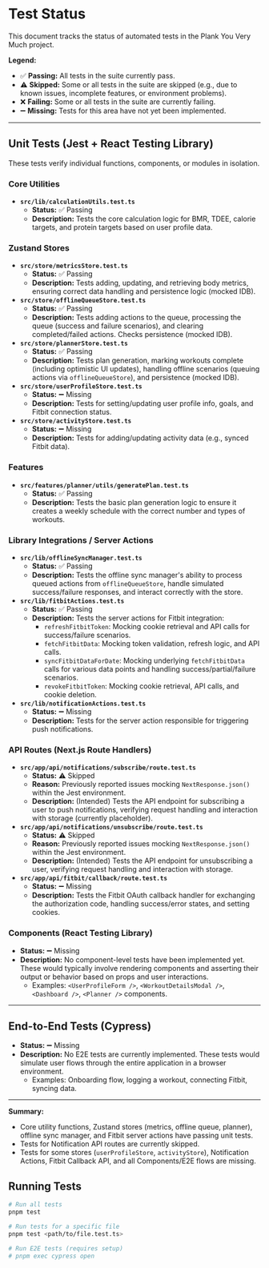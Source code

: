# Test Status

This document tracks the status of automated tests in the Plank You Very Much project.

**Legend:**

*   ✅ **Passing:** All tests in the suite currently pass.
*   ⚠️ **Skipped:** Some or all tests in the suite are skipped (e.g., due to known issues, incomplete features, or environment problems).
*   ❌ **Failing:** Some or all tests in the suite are currently failing.
*   ➖ **Missing:** Tests for this area have not yet been implemented.

---

## Unit Tests (Jest + React Testing Library)

These tests verify individual functions, components, or modules in isolation.

### Core Utilities

*   **`src/lib/calculationUtils.test.ts`**
    *   **Status:** ✅ Passing
    *   **Description:** Tests the core calculation logic for BMR, TDEE, calorie targets, and protein targets based on user profile data.

### Zustand Stores

*   **`src/store/metricsStore.test.ts`**
    *   **Status:** ✅ Passing
    *   **Description:** Tests adding, updating, and retrieving body metrics, ensuring correct data handling and persistence logic (mocked IDB).
*   **`src/store/offlineQueueStore.test.ts`**
    *   **Status:** ✅ Passing
    *   **Description:** Tests adding actions to the queue, processing the queue (success and failure scenarios), and clearing completed/failed actions. Checks persistence (mocked IDB).
*   **`src/store/plannerStore.test.ts`**
    *   **Status:** ✅ Passing
    *   **Description:** Tests plan generation, marking workouts complete (including optimistic UI updates), handling offline scenarios (queuing actions via `offlineQueueStore`), and persistence (mocked IDB).
*   **`src/store/userProfileStore.test.ts`**
    *   **Status:** ➖ Missing
    *   **Description:** Tests for setting/updating user profile info, goals, and Fitbit connection status.
*   **`src/store/activityStore.test.ts`**
    *   **Status:** ➖ Missing
    *   **Description:** Tests for adding/updating activity data (e.g., synced Fitbit data).

### Features

*   **`src/features/planner/utils/generatePlan.test.ts`**
    *   **Status:** ✅ Passing
    *   **Description:** Tests the basic plan generation logic to ensure it creates a weekly schedule with the correct number and types of workouts.

### Library Integrations / Server Actions

*   **`src/lib/offlineSyncManager.test.ts`**
    *   **Status:** ✅ Passing
    *   **Description:** Tests the offline sync manager's ability to process queued actions from `offlineQueueStore`, handle simulated success/failure responses, and interact correctly with the store.
*   **`src/lib/fitbitActions.test.ts`**
    *   **Status:** ✅ Passing
    *   **Description:** Tests the server actions for Fitbit integration:
        *   `refreshFitbitToken`: Mocking cookie retrieval and API calls for success/failure scenarios.
        *   `fetchFitbitData`: Mocking token validation, refresh logic, and API calls.
        *   `syncFitbitDataForDate`: Mocking underlying `fetchFitbitData` calls for various data points and handling success/partial/failure scenarios.
        *   `revokeFitbitToken`: Mocking cookie retrieval, API calls, and cookie deletion.
*   **`src/lib/notificationActions.test.ts`**
    *   **Status:** ➖ Missing
    *   **Description:** Tests for the server action responsible for triggering push notifications.

### API Routes (Next.js Route Handlers)

*   **`src/app/api/notifications/subscribe/route.test.ts`**
    *   **Status:** ⚠️ Skipped
    *   **Reason:** Previously reported issues mocking `NextResponse.json()` within the Jest environment.
    *   **Description:** (Intended) Tests the API endpoint for subscribing a user to push notifications, verifying request handling and interaction with storage (currently placeholder).
*   **`src/app/api/notifications/unsubscribe/route.test.ts`**
    *   **Status:** ⚠️ Skipped
    *   **Reason:** Previously reported issues mocking `NextResponse.json()` within the Jest environment.
    *   **Description:** (Intended) Tests the API endpoint for unsubscribing a user, verifying request handling and interaction with storage.
*   **`src/app/api/fitbit/callback/route.test.ts`**
    *   **Status:** ➖ Missing
    *   **Description:** Tests the Fitbit OAuth callback handler for exchanging the authorization code, handling success/error states, and setting cookies.

### Components (React Testing Library)

*   **Status:** ➖ Missing
*   **Description:** No component-level tests have been implemented yet. These would typically involve rendering components and asserting their output or behavior based on props and user interactions.
    *   Examples: `<UserProfileForm />`, `<WorkoutDetailsModal />`, `<Dashboard />`, `<Planner />` components.

---

## End-to-End Tests (Cypress)

*   **Status:** ➖ Missing
*   **Description:** No E2E tests are currently implemented. These tests would simulate user flows through the entire application in a browser environment.
    *   Examples: Onboarding flow, logging a workout, connecting Fitbit, syncing data.

---

**Summary:**

*   Core utility functions, Zustand stores (metrics, offline queue, planner), offline sync manager, and Fitbit server actions have passing unit tests.
*   Tests for Notification API routes are currently skipped.
*   Tests for some stores (`userProfileStore`, `activityStore`), Notification Actions, Fitbit Callback API, and all Components/E2E flows are missing.

## Running Tests

```bash
# Run all tests
pnpm test

# Run tests for a specific file
pnpm test <path/to/file.test.ts>

# Run E2E tests (requires setup)
# pnpm exec cypress open 
``` 